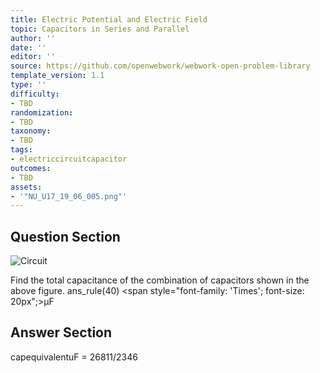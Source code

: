 ```yaml
---
title: Electric Potential and Electric Field
topic: Capacitors in Series and Parallel
author: ''
date: ''
editor: ''
source: https://github.com/openwebwork/webwork-open-problem-library
template_version: 1.1
type: ''
difficulty:
- TBD
randomization:
- TBD
taxonomy:
- TBD
tags:
- electriccircuitcapacitor
outcomes:
- TBD
assets:
- '"NU_U17_19_06_005.png"'
---
```


## Question Section 

![Circuit]("NU_U17_19_06_005.png")

Find the total capacitance of the combination of capacitors shown in the above figure.
ans_rule(40) <span style="font-family: 'Times'; font-size: 20px";>&mu;F<span>



## Answer Section

capequivalentuF = 26811/2346